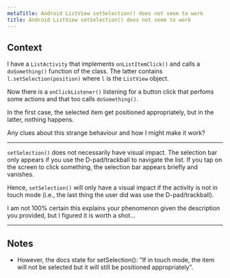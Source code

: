 ```yaml
---
metaTitle: Android ListView setSelection() does not seem to work
title: Android ListView setSelection() does not seem to work
---
```


## Context

I have a `ListActivity` that implements `onListItemClick()` and calls a `doSomething()` function of the class. The latter contains `l.setSelection(position)` where `l` is the `ListView` object.


Now there is a `onClickListener()` listening for a button click that perfoms some actions and that too calls `doSomething()`.


In the first case, the selected item get positioned appropriately, but in the latter, nothing happens.


Any clues about this strange behaviour and how I might make it work?



---

`setSelection()` does not necessarily have visual impact. The selection bar only appears if you use the D-pad/trackball to navigate the list. If you tap on the screen to click something, the selection bar appears briefly and vanishes.


Hence, `setSelection()` will only have a visual impact if the activity is not in touch mode (i.e., the last thing the user did was use the D-pad/trackball).


I am not 100% certain this explains your phenomenon given the description you provided, but I figured it is worth a shot...



---

## Notes

- However, the docs state for setSelection(): "If in touch mode, the item will not be selected but it will still be positioned appropriately".

